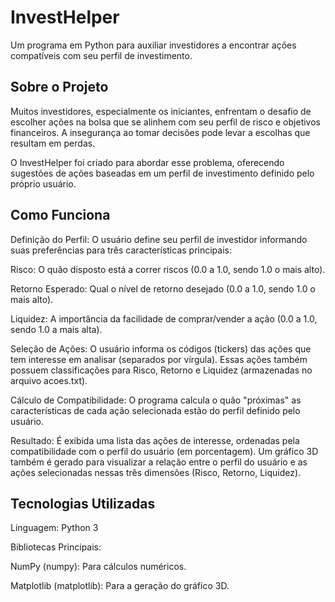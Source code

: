 # InvestHelper 
Um programa em Python para auxiliar investidores a encontrar ações compatíveis com seu perfil de investimento.

## Sobre o Projeto
Muitos investidores, especialmente os iniciantes, enfrentam o desafio de escolher ações na bolsa que se alinhem com seu perfil de risco e objetivos financeiros. A insegurança ao tomar decisões pode levar a escolhas que resultam em perdas.

O InvestHelper foi criado para abordar esse problema, oferecendo sugestões de ações baseadas em um perfil de investimento definido pelo próprio usuário.

## Como Funciona
Definição do Perfil: O usuário define seu perfil de investidor informando suas preferências para três características principais:

Risco: O quão disposto está a correr riscos (0.0 a 1.0, sendo 1.0 o mais alto).

Retorno Esperado: Qual o nível de retorno desejado (0.0 a 1.0, sendo 1.0 o mais alto).

Liquidez: A importância da facilidade de comprar/vender a ação (0.0 a 1.0, sendo 1.0 a mais alta).

Seleção de Ações: O usuário informa os códigos (tickers) das ações que tem interesse em analisar (separados por vírgula). Essas ações também possuem classificações para Risco, Retorno e Liquidez (armazenadas no arquivo acoes.txt).

Cálculo de Compatibilidade: O programa calcula o quão "próximas" as características de cada ação selecionada estão do perfil definido pelo usuário.

Resultado: É exibida uma lista das ações de interesse, ordenadas pela compatibilidade com o perfil do usuário (em porcentagem). Um gráfico 3D também é gerado para visualizar a relação entre o perfil do usuário e as ações selecionadas nessas três dimensões (Risco, Retorno, Liquidez).

## Tecnologias Utilizadas
Linguagem: Python 3

Bibliotecas Principais:

NumPy (numpy): Para cálculos numéricos.

Matplotlib (matplotlib): Para a geração do gráfico 3D.
